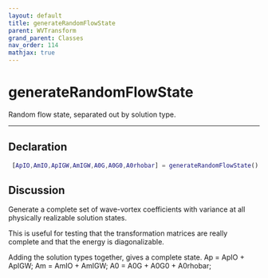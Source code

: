 ```yaml
---
layout: default
title: generateRandomFlowState
parent: WVTransform
grand_parent: Classes
nav_order: 114
mathjax: true
---
```


#  generateRandomFlowState

Random flow state, separated out by solution type.


---

## Declaration
```matlab
 [ApIO,AmIO,ApIGW,AmIGW,A0G,A0G0,A0rhobar] = generateRandomFlowState()
```
## Discussion

  Generate a complete set of wave-vortex coefficients with variance at all
  physically realizable solution states.
 
  This is useful for testing that the transformation matrices are really
  complete and that the energy is diagonalizable.
  
  Adding the solution types together, gives a complete state.
  Ap = ApIO + ApIGW;
  Am = AmIO + AmIGW;
  A0 = A0G + A0G0 + A0rhobar;
 
    
